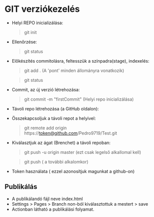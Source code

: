 # GIT verziókezelés

- Helyi REPO inicializálása:
    > git init
- Ellenőrzése:
    > git status
- Előkészítés commitolásra, feltesszük a színpadra(stage), indexelés:
    > git add . (A 'pont' minden állományra vonatkozik)

    > git status
- Commit, az új verzió létrehozása:
    > git commit -m "firstCommit" (Helyi repo inicializálása)
- Távoli repo létrehozása (a GitHub oldalon):
- Összekapcsoljuk a távoli repot a helyivel:
    > git remote add origin https://token@github.com/Pedro9719/Test.git
- Kiválasztjuk az ágat (Brenchet) a távoli repoban:
    > git push -u origin master (ezt csak legelső alkallomal kell)

    > git push ( a további alkalomkor)
- Token használata ( ezzel azonosítjuk magunkat a github-on)

## Publikálás
- A publikálandó fájl neve index.html
- Settings > Pages > Branch non-ból kiválasztottuk a mestert > save
- Actionban látható a publikálási folyamat.